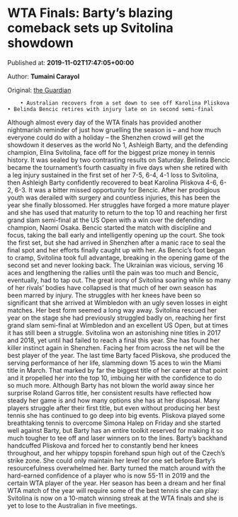 
# WTA Finals: Barty’s blazing comeback sets up Svitolina showdown

Published at: **2019-11-02T17:47:05+00:00**

Author: **Tumaini Carayol**

Original: [the Guardian](https://www.theguardian.com/sport/2019/nov/02/wta-finals-ashleigh-barty-karolina-pliskova-elina-svitolina)


        • Australian recovers from a set down to see off Karolina Pliskova • Belinda Bencic retires with injury late on in second semi-final
      
Although almost every day of the WTA finals has provided another nightmarish reminder of just how gruelling the season is – and how much everyone could do with a holiday – the Shenzhen crowd will get the showdown it deserves as the world No 1, Ashleigh Barty, and the defending champion, Elina Svitolina, face off for the biggest prize money in tennis history.
It was sealed by two contrasting results on Saturday. Belinda Bencic became the tournament’s fourth casualty in five days when she retired with a leg injury sustained in the first set of her 7-5, 6-4, 4-1 loss to Svitolina, then Ashleigh Barty confidently recovered to beat Karolina Pliskova 4-6, 6-2, 6-3.
It was a bitter missed opportunity for Bencic. After her prodigious youth was derailed with surgery and countless injuries, this has been the year she finally blossomed. Her struggles have forged a more mature player and she has used that maturity to return to the top 10 and reaching her first grand slam semi-final at the US Open with a win over the defending champion, Naomi Osaka.
Bencic started the match with discipline and focus, taking the ball early and intelligently opening up the court. She took the first set, but she had arrived in Shenzhen after a manic race to seal the final spot and her efforts finally caught up with her.
As Bencic’s foot began to cramp, Svitolina took full advantage, breaking in the opening game of the second set and never looking back. The Ukrainian was vicious, serving 16 aces and lengthening the rallies until the pain was too much and Bencic, eventually, had to tap out.
The great irony of Svitolina soaring while so many of her rivals’ bodies have collapsed is that much of her own season has been marred by injury. The struggles with her knees have been so significant that she arrived at Wimbledon with an ugly seven losses in eight matches. Her best form seemed a long way away.
Svitolina rescued her year on the stage she had previously struggled badly on, reaching her first grand slam semi-final at Wimbledon and an excellent US Open, but at times it has still been a struggle. Svitolina won an astonishing nine titles in 2017 and 2018, yet until had failed to reach a final this year. She has found her killer instinct again in Shenzhen.
Facing her from across the net will be the best player of the year. The last time Barty faced Pliskova, she produced the serving performance of her life, slamming down 15 aces to win the Miami title in March. That marked by far the biggest title of her career at that point and it propelled her into the top 10, imbuing her with the confidence to do so much more.
Although Barty has not blown the world away since her surprise Roland Garros title, her consistent results have reflected how steady her game is and how many options she has at her disposal. Many players struggle after their first title, but even without producing her best tennis she has continued to go deep into big events.
Pliskova played some breathtaking tennis to overcome Simona Halep on Friday and she started well against Barty, but Barty has an entire toolkit reserved for making it so much tougher to tee off and laser winners on to the lines.
Barty’s backhand handcuffed Pliskova and forced her to constantly bend her knees throughout, and her whippy topspin forehand spun high out of the Czech’s strike zone. She could only maintain her level for one set before Barty’s resourcefulness overwhelmed her.
Barty turned the match around with the hard-earned confidence of a player who is now 55-11 in 2019 and the certain WTA player of the year. Her season has been a dream and her final WTA match of the year will require some of the best tennis she can play: Svitolina is now on a 10-match winning streak at the WTA finals and she is yet to lose to the Australian in five meetings.
